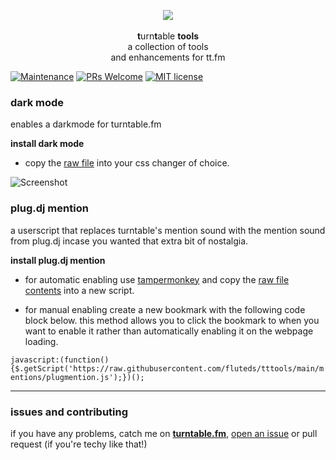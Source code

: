 <p align="center">
  <img src="https://s3.amazonaws.com/assets.turntable.fm/images/index/logo.png"/>
  <br>
  <br><b>t</b>urn<b>t</b>able <b>tools</b>
  <br>a collection of tools
  <br> and enhancements for tt.fm</br>
</p>

[![Maintenance](https://img.shields.io/badge/Maintained%3F-yes-green.svg)](https://GitHub.com/fluteds/tttools/graphs/commit-activity) [![PRs Welcome](https://img.shields.io/badge/PRs-welcome-brightgreen.svg?style=flat-square)](http://makeapullrequest.com) [![MIT license](https://img.shields.io/badge/License-MIT-blue.svg)](https://lbesson.mit-license.org/)

### **dark mode**

enables a darkmode for turntable.fm

**install dark mode**

- copy the [raw file](https://raw.githubusercontent.com/fluteds/tttools/main/darkmode/darkmode.css) into your css changer of choice.

![Screenshot](https://user-images.githubusercontent.com/34608301/111393018-b6d8ea80-86af-11eb-87b3-b366abec39b2.png)

### **plug.dj mention**

a userscript that replaces turntable's mention sound with the mention sound from plug.dj incase you wanted that extra bit of nostalgia.

**install plug.dj mention**

- for automatic enabling use [tampermonkey](https://chrome.google.com/webstore/detail/tampermonkey/dhdgffkkebhmkfjojejmpbldmpobfkfo) and copy the [raw file contents](https://raw.githubusercontent.com/fluteds/tttools/main/mentions/plugmention.js) into a new script.

- for manual enabling create a new bookmark with the following code block below. this method allows you to click the bookmark to when you want to enable it rather than automatically enabling it on the webpage loading. 

`javascript:(function(){$.getScript('https://raw.githubusercontent.com/fluteds/tttools/main/mentions/plugmention.js');})();`

<hr>

### **issues and contributing**

if you have any problems, catch me on [**turntable.fm**](https://ttstats.pinnacleofdestruction.net/user/6048fa3647b5e3001a8f7869), [open an issue](https://github.com/fluteds/tttools/issues?q=is%3Aissue+is%3Aopen+sort%3Aupdated-desc) or pull request (if you're techy like that!)
